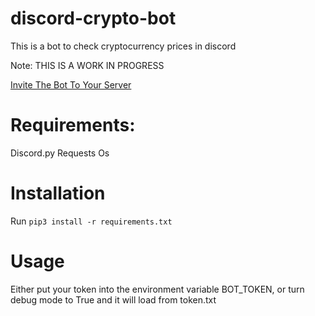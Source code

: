 # discord-crypto-bot

This is a bot to check cryptocurrency prices in discord

Note: THIS IS A WORK IN PROGRESS

[Invite The Bot To Your Server](https://discord.com/api/oauth2/authorize?client_id=828195695126380564&permissions=67611712&scope=bot)

# Requirements:

Discord.py
Requests
Os

# Installation

Run ```pip3 install -r requirements.txt```


# Usage

Either put your token into the environment variable BOT_TOKEN, or turn debug mode to True and it will load from token.txt
